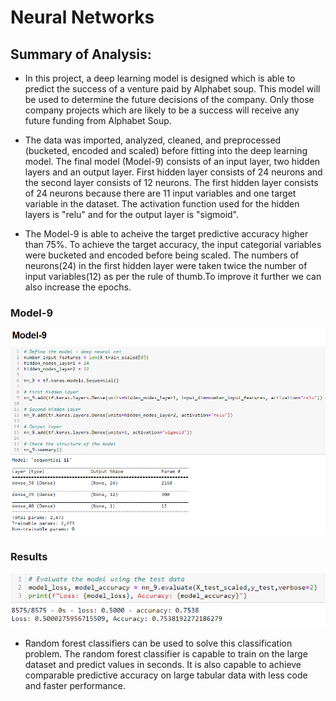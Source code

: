 # Neural Networks

## Summary of Analysis:

- In this project, a deep learning model is designed which is able to predict the success of a venture paid by Alphabet 
soup. This model will be used to determine the future decisions of the company. Only those company projects which are likely 
to be a success will receive any future funding from Alphabet Soup.

- The data was imported, analyzed, cleaned, and preprocessed (bucketed, encoded and scaled) before fitting into the deep learning 
model. The final model (Model-9) consists of an input layer, two hidden layers and an output layer. First hidden layer consists of 
24 neurons and the second layer consists of 12 neurons. The first hidden layer consists of 24 neurons because there are 11 input 
variables and one target variable in the dataset. The activation function used for the hidden layers is "relu" and for the output 
layer is "sigmoid".

- The Model-9 is able to acheive the target predictive accuracy higher than 75%. To achieve the target accuracy, the input categorial
variables were bucketed and encoded before being scaled. The numbers of neurons(24) in the first hidden layer were taken twice the 
number of input variables(12) as per the rule of thumb.To improve it further we can also increase the epochs.

### Model-9

![alt text](https://github.com/ArchanaRohilla/neural_networks/blob/master/Images/Model-9.png)

### Results

![alt text](https://github.com/ArchanaRohilla/neural_networks/blob/master/Images/Model9_Result.png)

- Random forest classifiers can be used to solve this classification problem. The random forest classifier is capable to train on the 
large dataset and predict values in seconds. It is also capable to achieve comparable predictive accuracy on large tabular data with 
less code and faster performance. 